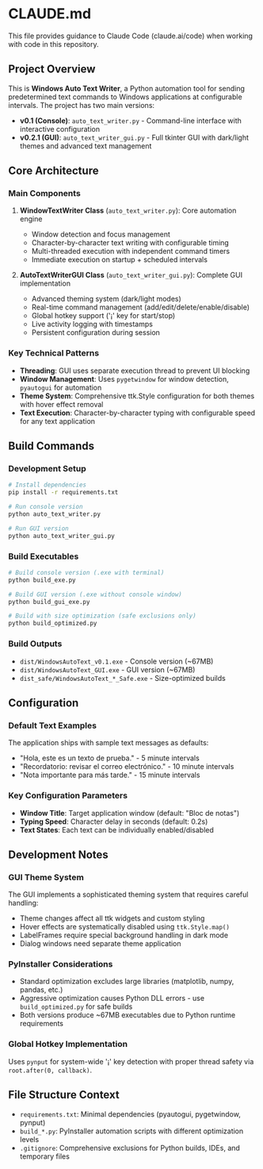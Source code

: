 # CLAUDE.md

This file provides guidance to Claude Code (claude.ai/code) when working with code in this repository.

## Project Overview

This is **Windows Auto Text Writer**, a Python automation tool for sending predetermined text commands to Windows applications at configurable intervals. The project has two main versions:

- **v0.1 (Console)**: `auto_text_writer.py` - Command-line interface with interactive configuration
- **v0.2.1 (GUI)**: `auto_text_writer_gui.py` - Full tkinter GUI with dark/light themes and advanced text management

## Core Architecture

### Main Components

1. **WindowTextWriter Class** (`auto_text_writer.py`): Core automation engine
   - Window detection and focus management
   - Character-by-character text writing with configurable timing
   - Multi-threaded execution with independent command timers
   - Immediate execution on startup + scheduled intervals

2. **AutoTextWriterGUI Class** (`auto_text_writer_gui.py`): Complete GUI implementation
   - Advanced theming system (dark/light modes)
   - Real-time command management (add/edit/delete/enable/disable)
   - Global hotkey support ('¡' key for start/stop)
   - Live activity logging with timestamps
   - Persistent configuration during session

### Key Technical Patterns

- **Threading**: GUI uses separate execution thread to prevent UI blocking
- **Window Management**: Uses `pygetwindow` for window detection, `pyautogui` for automation
- **Theme System**: Comprehensive ttk.Style configuration for both themes with hover effect removal
- **Text Execution**: Character-by-character typing with configurable speed for any text application

## Build Commands

### Development Setup
```bash
# Install dependencies
pip install -r requirements.txt

# Run console version
python auto_text_writer.py

# Run GUI version  
python auto_text_writer_gui.py
```

### Build Executables
```bash
# Build console version (.exe with terminal)
python build_exe.py

# Build GUI version (.exe without console window)
python build_gui_exe.py

# Build with size optimization (safe exclusions only)
python build_optimized.py
```

### Build Outputs
- `dist/WindowsAutoText_v0.1.exe` - Console version (~67MB)
- `dist/WindowsAutoText_GUI.exe` - GUI version (~67MB)
- `dist_safe/WindowsAutoText_*_Safe.exe` - Size-optimized builds

## Configuration

### Default Text Examples
The application ships with sample text messages as defaults:
- "Hola, este es un texto de prueba." - 5 minute intervals
- "Recordatorio: revisar el correo electrónico." - 10 minute intervals  
- "Nota importante para más tarde." - 15 minute intervals

### Key Configuration Parameters
- **Window Title**: Target application window (default: "Bloc de notas")
- **Typing Speed**: Character delay in seconds (default: 0.2s)
- **Text States**: Each text can be individually enabled/disabled

## Development Notes

### GUI Theme System
The GUI implements a sophisticated theming system that requires careful handling:
- Theme changes affect all ttk widgets and custom styling
- Hover effects are systematically disabled using `ttk.Style.map()`
- LabelFrames require special background handling in dark mode
- Dialog windows need separate theme application

### PyInstaller Considerations
- Standard optimization excludes large libraries (matplotlib, numpy, pandas, etc.)
- Aggressive optimization causes Python DLL errors - use `build_optimized.py` for safe builds
- Both versions produce ~67MB executables due to Python runtime requirements

### Global Hotkey Implementation
Uses `pynput` for system-wide '¡' key detection with proper thread safety via `root.after(0, callback)`.

## File Structure Context
- `requirements.txt`: Minimal dependencies (pyautogui, pygetwindow, pynput)
- `build_*.py`: PyInstaller automation scripts with different optimization levels
- `.gitignore`: Comprehensive exclusions for Python builds, IDEs, and temporary files